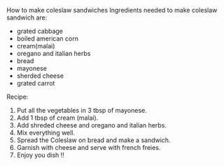 How to make coleslaw sandwiches
Ingredients needed to make coleslaw sandwich are:
* grated cabbage
* boiled american corn
* cream(malai)
* oregano and italian herbs
* bread
* mayonese
* sherded cheese
* grated carrot



Recipe:
1) Put all the vegetables in 3 tbsp of mayonese.
2) Add 1 tbsp of cream (malai).
3) Add shreded cheese and oregano and italian herbs.
4) Mix everything well.
5) Spread the Coleslaw on bread and make a sandwich.
6) Garnish with cheese and serve with french freies.
7) Enjoy you dish !!
